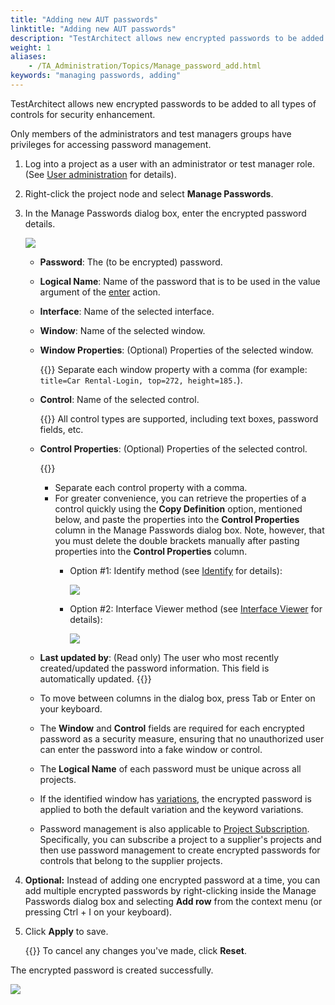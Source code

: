 ```yaml
--- 
title: "Adding new AUT passwords"
linktitle: "Adding new AUT passwords"
description: "TestArchitect allows new encrypted passwords to be added to all types of controls for security enhancement."
weight: 1
aliases: 
    - /TA_Administration/Topics/Manage_password_add.html
keywords: "managing passwords, adding"
---
```


TestArchitect allows new encrypted passwords to be added to all types of controls for security enhancement.

Only members of the administrators and test managers groups have privileges for accessing password management.

1.  Log into a project as a user with an administrator or test manager role. \(See [User administration](/administration-guide/users-and-passwords/user-administration/) for details\).

2.  Right-click the project node and select **Manage Passwords**.

3.  In the Manage Passwords dialog box, enter the encrypted password details.

    ![](/images/TA_Administration/Images/Manage_password_dialog.png)

    -   **Password**: The \(to be encrypted\) password.
    -   **Logical Name**: Name of the password that is to be used in the value argument of the [enter](/automation-guide/action-based-testing-language/built-in-actions/user-interface-actions/control-element/enter) action.
    -   **Interface**: Name of the selected interface.
    -   **Window**: Name of the selected window.
    -   **Window Properties**: \(Optional\) Properties of the selected window.

        {{<tip>}} Separate each window property with a comma \(for example:   `title=Car Rental-Login, top=272, height=185.`\).

    -   **Control**: Name of the selected control.

        {{<note>}} All control types are supported, including text boxes, password fields, etc.

    -   **Control Properties**: \(Optional\) Properties of the selected control.

        {{<tip>}}

        -   Separate each control property with a comma.
        -   For greater convenience, you can retrieve the properties of a control quickly using the **Copy Definition** option, mentioned below, and paste the properties into the **Control Properties** column in the Manage Passwords dialog box. Note, however, that you must delete the double brackets manually after pasting properties into the **Control Properties** column.
            -   Option \#1: Identify method \(see [Identify](/user-guide/interface-definitions/interface-capturing-commands/point-to-identify-tool/) for details\):

                ![](/images/TA_Administration/Images/Dynamic_identifiers_identify.png)

            -   Option \#2: Interface Viewer method \(see [Interface Viewer](/user-guide/interface-definitions/the-interface-viewer/interpreting-the-interface-viewer/) for details\):

                ![](/images/TA_Administration/Images/Dynamic_identifiers_viewer.png)

    -   **Last updated by**: \(Read only\) The user who most recently created/updated the password information. This field is automatically updated.
    {{<note>}}

    -   To move between columns in the dialog box, press Tab or Enter on your keyboard.
    -   The **Window** and **Control** fields are required for each encrypted password as a security measure, ensuring that no unauthorized user can enter the password into a fake window or control.
    -   The **Logical Name** of each password must be unique across all projects.
    -   If the identified window has [variations](/user-guide/variations/), the encrypted password is applied to both the default variation and the keyword variations.
    -   Password management is also applicable to [Project Subscription](/user-guide/projects-and-project-items/projects-in-testarchitect/project-subscription/). Specifically, you can subscribe a project to a supplier's projects and then use password management to create encrypted passwords for controls that belong to the supplier projects.
4.  **Optional:** Instead of adding one encrypted password at a time, you can add multiple encrypted passwords by right-clicking inside the Manage Passwords dialog box and selecting **Add row** from the context menu \(or pressing Ctrl + I on your keyboard\).

5.  Click **Apply** to save.

    {{<tip>}} To cancel any changes you've made, click **Reset**.


The encrypted password is created successfully.

![](/images/TA_Administration/Images/Manage_password_add_result.png)



